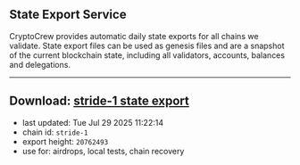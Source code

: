 ## State Export Service
CryptoCrew provides automatic daily state exports for all chains we validate. State export files can be used as genesis files and are a snapshot of the current blockchain state, including all validators, accounts, balances and delegations.

---
**Download: [stride-1 state export](https://dl-eu2.ccvalidators.com/SERVICE/stride/stride-1_export_20762493.json)**
---

- last updated: Tue Jul 29 2025 11:22:14
- chain id: `stride-1`
- export height: `20762493`
- use for: airdrops, local tests, chain recovery
